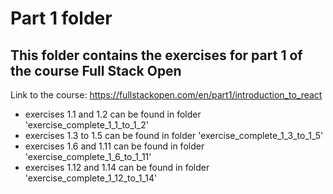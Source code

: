 # Part 1 folder
## This folder contains the exercises for part 1 of the course Full Stack Open
Link to the course: https://fullstackopen.com/en/part1/introduction_to_react 

*  exercises 1.1 and 1.2 can be found in folder 'exercise_complete_1_1_to_1_2'
*  exercises 1.3 to 1.5 can be found in folder 'exercise_complete_1_3_to_1_5'
*  exercises 1.6 and 1.11 can be found in folder 'exercise_complete_1_6_to_1_11'
*  exercises 1.12 and 1.14 can be found in folder 'exercise_complete_1_12_to_1_14'